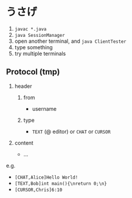 # うさげ

1.  `javac *.java`
2.  `java SessionManager`
3.  open another terminal, and `java ClientTester`
4.  type something
5.  try multiple terminals

## Protocol (tmp)

1.  header

    1.  from
        -   username

    2.  type
        -   `TEXT` (@ editor) or `CHAT` or `CURSOR`

2.  content
    -   ...

e.g.

-   `[CHAT,Alice]Hello World!`
-   `[TEXT,Bob]int main(){\nreturn 0;\n}`
-   `[CURSOR,Chris]6:10`
